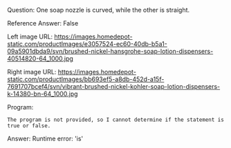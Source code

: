 Question: One soap nozzle is curved, while the other is straight.

Reference Answer: False

Left image URL: https://images.homedepot-static.com/productImages/e3057524-ec60-40db-b5a1-09a5901dbda9/svn/brushed-nickel-hansgrohe-soap-lotion-dispensers-40514820-64_1000.jpg

Right image URL: https://images.homedepot-static.com/productImages/bb693ef5-a8db-452d-a15f-7691707bcef4/svn/vibrant-brushed-nickel-kohler-soap-lotion-dispensers-k-14380-bn-64_1000.jpg

Program:

```
The program is not provided, so I cannot determine if the statement is true or false.
```
Answer: Runtime error: 'is'

